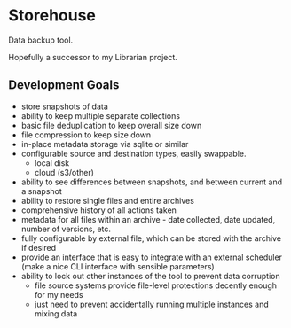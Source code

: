 # Storehouse

Data backup tool.

Hopefully a successor to my Librarian project.

## Development Goals

- store snapshots of data
- ability to keep multiple separate collections
- basic file deduplication to keep overall size down
- file compression to keep size down
- in-place metadata storage via sqlite or similar
- configurable source and destination types, easily swappable.
    - local disk
    - cloud (s3/other)
- ability to see differences between snapshots, and between current and a snapshot
- ability to restore single files and entire archives
- comprehensive history of all actions taken
- metadata for all files within an archive - date collected, date updated, number of versions, etc.
- fully configurable by external file, which can be stored with the archive if desired
- provide an interface that is easy to integrate with an external scheduler (make a nice CLI interface with sensible parameters)
- ability to lock out other instances of the tool to prevent data corruption
    - file source systems provide file-level protections decently enough for my needs
    - just need to prevent accidentally running multiple instances and mixing data 